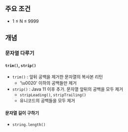 ## 주요 조건
- 1 ≤ N ≤ 9999


## 개념

### 문자열 다루기
#### `trim()`, `strip()`
- `trim()` : 앞뒤 공백을 제거한 문자열의 복사본 리턴
  - '\u0020' 이하의 공백들만 제거
- `strip()` : Java 11 이후 추가. 문자열 앞뒤의 공백을 모두 제거
  - `stripLeading()`, `stripTrailing()`
  - 유니코드의 공백들을 모두 제거
#### 문자열 길이 구하기
- `string.length()`
